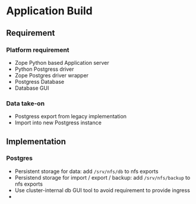 # Application Build

## Requirement

### Platform requirement

- Zope Python based Application server
- Python Postgress driver
- Zope Postgres driver wrapper
- Postgress Database
- Database GUI

### Data take-on

- Postgress export from legacy implementation
- Import into new Postgress instance

## Implementation

### Postgres

- Persistent storage for data: add `/srv/nfs/db` to nfs exports
- Persistend storage for import / export / backup:  add `/srv/nfs/backup` to nfs exports
- Use cluster-internal db GUI tool to avoid requirement to provide ingress
- 

